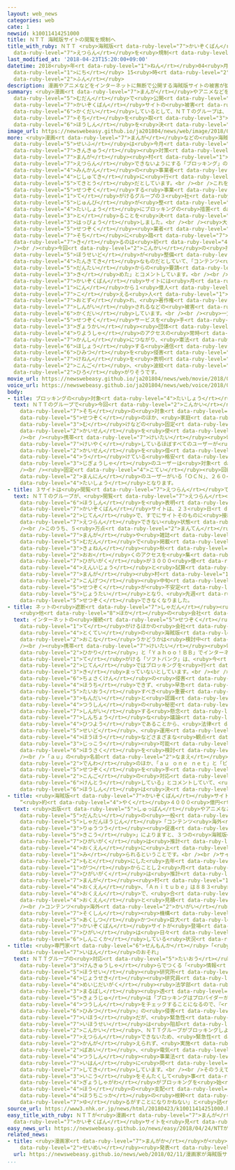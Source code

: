 ```yaml
---
layout: web_news
categories: web
cate: 1
newsid: k10011414251000
title: ＮＴＴ 海賊版サイトの閲覧を規制へ
title_with_ruby: ＮＴＴ <ruby>海賊版<rt data-ruby-level="7">かいぞくばん</rt></ruby>サイトの<ruby>閲覧<rt
  data-ruby-level="7">えつらん</rt></ruby>を<ruby>規制<rt data-ruby-level="5">きせい</rt></ruby>へ
last_modified_at: '2018-04-23T15:20:00+09:00'
datetime: 2018<ruby>年<rt data-ruby-level="1">ねん</rt></ruby>04<ruby>月<rt data-ruby-level="1">がつ</rt></ruby>23<ruby>日<rt
  data-ruby-level="1">にち</rt></ruby> 15<ruby>時<rt data-ruby-level="2">じ</rt></ruby>20<ruby>分<rt
  data-ruby-level="2">ふん</rt></ruby>
description: 漫画やアニメなどをインターネットに無断で公開する海賊版サイトの被害が拡大しているとして、ＮＴＴのグループは、３つのサイトを閲覧できないようにする措置を取る方針を決めました。
summary: <ruby>漫画<rt data-ruby-level="7">まんが</rt></ruby>やアニメなどをインターネットに<ruby>無断<rt
  data-ruby-level="5">むだん</rt></ruby>で<ruby>公開<rt data-ruby-level="3">こうかい</rt></ruby>する<ruby>海賊版<rt
  data-ruby-level="7">かいぞくばん</rt></ruby>サイトの<ruby>被害<rt data-ruby-level="7">ひがい</rt></ruby>が<ruby>拡大<rt
  data-ruby-level="6">かくだい</rt></ruby>しているとして、ＮＴＴのグループは、３つのサイトを<ruby>閲覧<rt data-ruby-level="7">えつらん</rt></ruby>できないようにする<ruby>措置<rt
  data-ruby-level="7">そち</rt></ruby>を<ruby>取<rt data-ruby-level="3">と</rt></ruby>る<ruby>方針<rt
  data-ruby-level="6">ほうしん</rt></ruby>を<ruby>決<rt data-ruby-level="3">き</rt></ruby>めました。
image_url: https://newswebeasy.github.io/ja201804/news/web/image/2018/04/23/K10011414251_1804231531_1804231536_01_02.jpg
more: <ruby>漫画<rt data-ruby-level="7">まんが</rt></ruby>などの<ruby>海賊版<rt data-ruby-level="7">かいぞくばん</rt></ruby>サイトをめぐって<ruby>政府<rt
  data-ruby-level="5">せいふ</rt></ruby>は<ruby>今月<rt data-ruby-level="2">こんげつ</rt></ruby>、<ruby>緊急<rt
  data-ruby-level="7">きんきゅう</rt></ruby><ruby>対策<rt data-ruby-level="6">たいさく</rt></ruby>をまとめ「<ruby>漫画<rt
  data-ruby-level="7">まんが</rt></ruby><ruby>村<rt data-ruby-level="1">むら</rt></ruby>」、「Ａｎｉｔｕｂｅ」「Ｍｉｏｍｉｏ」の３つのサイトについて、サイトを<ruby>閲覧<rt
  data-ruby-level="7">えつらん</rt></ruby>できないようにする「ブロッキング」の<ruby>措置<rt data-ruby-level="7">そち</rt></ruby>を<ruby>民間<rt
  data-ruby-level="4">みんかん</rt></ruby>の<ruby>事業者<rt data-ruby-level="3">じぎょうしゃ</rt></ruby>が<ruby>自主的<rt
  data-ruby-level="4">じしゅてき</rt></ruby>に<ruby>行<rt data-ruby-level="2">おこな</rt></ruby>うのが<ruby>適当<rt
  data-ruby-level="5">てきとう</rt></ruby>だとしています。<br /><br />これを<ruby>受<rt data-ruby-level="3">う</rt></ruby>けてＮＴＴは、インターネットに<ruby>接続<rt
  data-ruby-level="5">せつぞく</rt></ruby>する<ruby>事業<rt data-ruby-level="3">じぎょう</rt></ruby>を<ruby>手<rt
  data-ruby-level="1">て</rt></ruby>がけるグループの３<ruby>社<rt data-ruby-level="2">しゃ</rt></ruby>が<ruby>準備<rt
  data-ruby-level="5">じゅんび</rt></ruby>が<ruby>整<rt data-ruby-level="3">ととの</rt></ruby>いしだいこの３つのサイトを<ruby>対象<rt
  data-ruby-level="4">たいしょう</rt></ruby>にブロッキングの<ruby>措置<rt data-ruby-level="7">そち</rt></ruby>を<ruby>取<rt
  data-ruby-level="3">と</rt></ruby>ることを<ruby>決<rt data-ruby-level="3">き</rt></ruby>めたと<ruby>発表<rt
  data-ruby-level="3">はっぴょう</rt></ruby>しました。<br /><br /><ruby>大手<rt data-ruby-level="1">おおて</rt></ruby>の<ruby>接続<rt
  data-ruby-level="5">せつぞく</rt></ruby><ruby>業者<rt data-ruby-level="3">ぎょうしゃ</rt></ruby>がブロッキングの<ruby>措置<rt
  data-ruby-level="7">そち</rt></ruby>に<ruby>踏<rt data-ruby-level="7">ふ</rt></ruby>み<ruby>切<rt
  data-ruby-level="7">き</rt></ruby>るのは<ruby>初<rt data-ruby-level="4">はじ</rt></ruby>めてです。<br
  /><br /><ruby>今回<rt data-ruby-level="2">こんかい</rt></ruby>の<ruby>措置<rt data-ruby-level="7">そち</rt></ruby>についてＮＴＴは、<ruby>法制度<rt
  data-ruby-level="5">ほうせいど</rt></ruby>が<ruby>整備<rt data-ruby-level="5">せいび</rt></ruby>されるまでの<ruby>短期的<rt
  data-ruby-level="4">たんきてき</rt></ruby>なものだとしていて、「コンテンツ<ruby>事業者<rt data-ruby-level="3">じぎょうしゃ</rt></ruby>の<ruby>団体<rt
  data-ruby-level="5">だんたい</rt></ruby>からの<ruby>要請<rt data-ruby-level="7">ようせい</rt></ruby>もあって<ruby>決<rt
  data-ruby-level="3">き</rt></ruby>めた」とコメントしています。<br /><br /><ruby>政府<rt data-ruby-level="5">せいふ</rt></ruby>によりますと３つの<ruby>海賊版<rt
  data-ruby-level="7">かいぞくばん</rt></ruby>サイトには<ruby>月<rt data-ruby-level="1">つき</rt></ruby>に数千万<ruby>人<rt
  data-ruby-level="1">にん</rt></ruby>から１<ruby>億人<rt data-ruby-level="4">おくにん</rt></ruby>を<ruby>超<rt
  data-ruby-level="7">こ</rt></ruby>える<ruby>人<rt data-ruby-level="1">ひと</rt></ruby>が<ruby>訪<rt
  data-ruby-level="7">おとず</rt></ruby>れ、<ruby>著作権<rt data-ruby-level="6">ちょさくけん</rt></ruby>が<ruby>侵害<rt
  data-ruby-level="7">しんがい</rt></ruby>されるなどの<ruby>被害<rt data-ruby-level="7">ひがい</rt></ruby>が<ruby>拡大<rt
  data-ruby-level="6">かくだい</rt></ruby>しています。<br /><br /><ruby>一方<rt data-ruby-level="2">いっぽう</rt></ruby>、ブロッキングをめぐっては、インターネットの<ruby>接続<rt
  data-ruby-level="5">せつぞく</rt></ruby>サービスを<ruby>手<rt data-ruby-level="1">て</rt></ruby>がけるプロバイダーでつくる<ruby>業界<rt
  data-ruby-level="3">ぎょうかい</rt></ruby><ruby>団体<rt data-ruby-level="5">だんたい</rt></ruby>が<ruby>利用者<rt
  data-ruby-level="4">りようしゃ</rt></ruby>のアクセスの<ruby>常時<rt data-ruby-level="5">じょうじ</rt></ruby><ruby>監視<rt
  data-ruby-level="7">かんし</rt></ruby>につながり、<ruby>憲法<rt data-ruby-level="6">けんぽう</rt></ruby>が<ruby>保障<rt
  data-ruby-level="6">ほしょう</rt></ruby>する<ruby>通信<rt data-ruby-level="4">つうしん</rt></ruby>の<ruby>秘密<rt
  data-ruby-level="6">ひみつ</rt></ruby>を<ruby>侵害<rt data-ruby-level="7">しんがい</rt></ruby>する<ruby>懸念<rt
  data-ruby-level="7">けねん</rt></ruby>を<ruby>表明<rt data-ruby-level="3">ひょうめい</rt></ruby>していて、<ruby>今後<rt
  data-ruby-level="2">こんご</rt></ruby>、<ruby>波紋<rt data-ruby-level="7">はもん</rt></ruby>が<ruby>広<rt
  data-ruby-level="2">ひろ</rt></ruby>がりそうです。
movie_url: https://newswebeasy.github.io/ja201804/news/web/movie/2018/04/23/k10011414251_201804231826_201804231829.mp4
voice_url: https://newswebeasy.github.io/ja201804/news/web/voice/2018/04/23/k10011414251_201804231826_201804231829.mp3
body:
- title: ブロッキングの<ruby>対象<rt data-ruby-level="4">たいしょう</rt></ruby>
  text: ＮＴＴのグループで<ruby>今回<rt data-ruby-level="2">こんかい</rt></ruby>のブロッキングの<ruby>措置<rt
    data-ruby-level="7">そち</rt></ruby>の<ruby>対象<rt data-ruby-level="4">たいしょう</rt></ruby>となるのは、スマートフォンによる<ruby>接続<rt
    data-ruby-level="5">せつぞく</rt></ruby>のほか、<ruby>家庭<rt data-ruby-level="3">かてい</rt></ruby><ruby>向<rt
    data-ruby-level="3">む</rt></ruby>けなどの<ruby>固定<rt data-ruby-level="4">こてい</rt></ruby><ruby>回線<rt
    data-ruby-level="2">かいせん</rt></ruby>を<ruby>使<rt data-ruby-level="3">つか</rt></ruby>った３つのサービスです。<br
    /><br /><ruby>携帯<rt data-ruby-level="7">けいたい</rt></ruby><ruby>電話回線<rt data-ruby-level="2">でんわかいせん</rt></ruby>では、ＮＴＴドコモと<ruby>契約<rt
    data-ruby-level="7">けいやく</rt></ruby>しているほぼすべてのユーザーが<ruby>対象<rt data-ruby-level="4">たいしょう</rt></ruby>です。ドコモの<ruby>回線<rt
    data-ruby-level="2">かいせん</rt></ruby>を<ruby>借<rt data-ruby-level="4">か</rt></ruby>り<ruby>受<rt
    data-ruby-level="4">う</rt></ruby>けている<ruby>格安<rt data-ruby-level="5">かくやす</rt></ruby>スマホ<ruby>事業者<rt
    data-ruby-level="3">じぎょうしゃ</rt></ruby>のユーザーは<ruby>対象<rt data-ruby-level="4">たいしょう</rt></ruby>になりません。<br
    /><br /><ruby>固定<rt data-ruby-level="4">こてい</rt></ruby><ruby>回線<rt data-ruby-level="2">かいせん</rt></ruby>のサービスでは、７６０<ruby>万人<rt
    data-ruby-level="2">まんにん</rt></ruby>のユーザーがいる「ＯＣＮ」、２６０<ruby>万人<rt data-ruby-level="2">まんにん</rt></ruby>の「ぷらら」、それに「ドコモｎｅｔ」のユーザーが<ruby>対象<rt
    data-ruby-level="4">たいしょう</rt></ruby>となります。
- title: ３サイトは<ruby>閲覧<rt data-ruby-level="7">えつらん</rt></ruby>できず
  text: ＮＴＴのグループが、<ruby>閲覧<rt data-ruby-level="7">えつらん</rt></ruby>できないようにする<ruby>方針<rt
    data-ruby-level="6">ほうしん</rt></ruby>を<ruby>表明<rt data-ruby-level="3">ひょうめい</rt></ruby>した３つの<ruby>海賊版<rt
    data-ruby-level="7">かいぞくばん</rt></ruby>サイトは、２３<ruby>日<rt data-ruby-level="1">にち</rt></ruby>の<ruby>時点<rt
    data-ruby-level="2">じてん</rt></ruby>で、すでにサイトそのものに<ruby>接続<rt data-ruby-level="5">せつぞく</rt></ruby>できなくなっているか、コンテンツが<ruby>閲覧<rt
    data-ruby-level="7">えつらん</rt></ruby>できない<ruby>状態<rt data-ruby-level="5">じょうたい</rt></ruby>になっています。<br
    /><br />このうち、５<ruby>万点<rt data-ruby-level="2">まんてん</rt></ruby><ruby>以上<rt data-ruby-level="4">いじょう</rt></ruby>の<ruby>漫画<rt
    data-ruby-level="7">まんが</rt></ruby>や<ruby>雑誌<rt data-ruby-level="6">ざっし</rt></ruby>が<ruby>無断<rt
    data-ruby-level="5">むだん</rt></ruby>で<ruby>掲載<rt data-ruby-level="7">けいさい</rt></ruby>され、<ruby>去年<rt
    data-ruby-level="3">きょねん</rt></ruby><ruby>秋<rt data-ruby-level="2">あき</rt></ruby>ごろから、<ruby>多<rt
    data-ruby-level="2">おお</rt></ruby>くのアクセスを<ruby>集<rt data-ruby-level="3">あつ</rt></ruby>め、<ruby>被害額<rt
    data-ruby-level="7">ひがいがく</rt></ruby>が３０００<ruby>億<rt data-ruby-level="4">おく</rt></ruby><ruby>円以上<rt
    data-ruby-level="4">えんいじょう</rt></ruby>と<ruby>試算<rt data-ruby-level="4">しさん</rt></ruby>されていた「<ruby>漫画<rt
    data-ruby-level="7">まんが</rt></ruby><ruby>村<rt data-ruby-level="1">むら</rt></ruby>」は、<ruby>今月<rt
    data-ruby-level="2">こんげつ</rt></ruby><ruby>中旬<rt data-ruby-level="7">ちゅうじゅん</rt></ruby>から<ruby>接続<rt
    data-ruby-level="5">せつぞく</rt></ruby>が<ruby>不安定<rt data-ruby-level="4">ふあんてい</rt></ruby>な<ruby>状態<rt
    data-ruby-level="5">じょうたい</rt></ruby>となり、<ruby>先週<rt data-ruby-level="2">せんしゅう</rt></ruby>には、サイトそのものに<ruby>接続<rt
    data-ruby-level="5">せつぞく</rt></ruby>できなくなりました。
- title: ネットの<ruby>遮断<rt data-ruby-level="7">しゃだん</rt></ruby><ruby>措置<rt data-ruby-level="7">そち</rt></ruby>
    <ruby>他<rt data-ruby-level="8">ほか</rt></ruby>の<ruby>会社<rt data-ruby-level="2">がいしゃ</rt></ruby>は
  text: インターネットの<ruby>接続<rt data-ruby-level="5">せつぞく</rt></ruby><ruby>事業<rt data-ruby-level="3">じぎょう</rt></ruby>を<ruby>手<rt
    data-ruby-level="1">て</rt></ruby>がけるほかの<ruby>会社<rt data-ruby-level="2">かいしゃ</rt></ruby>では、<ruby>特定<rt
    data-ruby-level="4">とくてい</rt></ruby>の<ruby>海賊版<rt data-ruby-level="7">かいぞくばん</rt></ruby>サイトのブロッキングを<ruby>行<rt
    data-ruby-level="2">おこな</rt></ruby>うかどうかは<ruby>検討中<rt data-ruby-level="6">けんとうちゅう</rt></ruby>だとしています。<br
    /><br /><ruby>携帯<rt data-ruby-level="7">けいたい</rt></ruby><ruby>電話<rt data-ruby-level="2">でんわ</rt></ruby>のほか、「ＳｏｆｔＢａｎｋ<ruby>光<rt
    data-ruby-level="2">ひかり</rt></ruby>」と「Ｙａｈｏｏ！ＢＢ」でインターネット<ruby>接続<rt data-ruby-level="5">せつぞく</rt></ruby>を<ruby>手<rt
    data-ruby-level="1">て</rt></ruby>がける「ソフトバンク」は、<ruby>今<rt data-ruby-level="2">いま</rt></ruby>の<ruby>時点<rt
    data-ruby-level="2">じてん</rt></ruby>ではブロッキングを<ruby>行<rt data-ruby-level="2">おこな</rt></ruby>うかどうかは<ruby>決<rt
    data-ruby-level="3">き</rt></ruby>まっていないとしています。<br /><br />ソフトバンクは「<ruby>著作権<rt
    data-ruby-level="6">ちょさくけん</rt></ruby>の<ruby>侵害<rt data-ruby-level="7">しんがい</rt></ruby>は<ruby>放置<rt
    data-ruby-level="4">ほうち</rt></ruby>できず、<ruby>早急<rt data-ruby-level="7">さっきゅう</rt></ruby>に<ruby>対応<rt
    data-ruby-level="5">たいおう</rt></ruby>すべき<ruby>重要<rt data-ruby-level="4">じゅうよう</rt></ruby>な<ruby>問題<rt
    data-ruby-level="3">もんだい</rt></ruby>と<ruby>認識<rt data-ruby-level="7">にんしき</rt></ruby>している。しかし、ブロッキングは<ruby>通信<rt
    data-ruby-level="4">つうしん</rt></ruby>の<ruby>秘密<rt data-ruby-level="6">ひみつ</rt></ruby>を<ruby>侵害<rt
    data-ruby-level="7">しんがい</rt></ruby>する<ruby>懸念<rt data-ruby-level="7">けねん</rt></ruby>もあり、<ruby>慎重<rt
    data-ruby-level="7">しんちょう</rt></ruby>な<ruby>議論<rt data-ruby-level="6">ぎろん</rt></ruby>が<ruby>必要<rt
    data-ruby-level="4">ひつよう</rt></ruby>であることから、<ruby>法律<rt data-ruby-level="6">ほうりつ</rt></ruby>や<ruby>制度<rt
    data-ruby-level="5">せいど</rt></ruby>、<ruby>運用<rt data-ruby-level="3">うんよう</rt></ruby><ruby>方法<rt
    data-ruby-level="4">ほうほう</rt></ruby>などさまざまな<ruby>観点<rt data-ruby-level="4">かんてん</rt></ruby>から<ruby>実行<rt
    data-ruby-level="3">じっこう</rt></ruby><ruby>可能<rt data-ruby-level="5">かのう</rt></ruby>な<ruby>方策<rt
    data-ruby-level="6">ほうさく</rt></ruby>を<ruby>検討<rt data-ruby-level="6">けんとう</rt></ruby>したい」とコメントしています。<br
    /><br />「ａｕ」の<ruby>名前<rt data-ruby-level="2">なまえ</rt></ruby>で<ruby>携帯<rt data-ruby-level="7">けいたい</rt></ruby><ruby>電話<rt
    data-ruby-level="2">でんわ</rt></ruby>のほか、「ａｕ ｏｎｅ ｎｅｔ」と「ビッグローブ」でインターネット<ruby>接続<rt
    data-ruby-level="5">せつぞく</rt></ruby>を<ruby>手<rt data-ruby-level="1">て</rt></ruby>がける「ＫＤＤＩ」は、「<ruby>今後<rt
    data-ruby-level="2">こんご</rt></ruby>の<ruby>対応<rt data-ruby-level="5">たいおう</rt></ruby>は<ruby>検討<rt
    data-ruby-level="6">けんとう</rt></ruby>している」とコメントしていて、<ruby>現時点<rt data-ruby-level="5">げんじてん</rt></ruby>で<ruby>方針<rt
    data-ruby-level="6">ほうしん</rt></ruby>は<ruby>決<rt data-ruby-level="3">き</rt></ruby>めていないとしています。
- title: <ruby>海賊版<rt data-ruby-level="7">かいぞくばん</rt></ruby>サイト<ruby>被害額<rt data-ruby-level="7">ひがいがく</rt></ruby>
    “<ruby>約<rt data-ruby-level="4">やく</rt></ruby>４０００<ruby>億円<rt data-ruby-level="4">おくえん</rt></ruby>に”
  text: <ruby>出版<rt data-ruby-level="5">しゅっぱん</rt></ruby>やアニメなどの<ruby>権利者<rt data-ruby-level="6">けんりしゃ</rt></ruby><ruby>団体<rt
    data-ruby-level="5">だんたい</rt></ruby>の<ruby>一般<rt data-ruby-level="7">いっぱん</rt></ruby><ruby>社団法人<rt
    data-ruby-level="5">しゃだんほうじん</rt></ruby>「コンテンツ<ruby>海外<rt data-ruby-level="2">かいがい</rt></ruby><ruby>流通<rt
    data-ruby-level="3">りゅうつう</rt></ruby><ruby>促進<rt data-ruby-level="7">そくしん</rt></ruby><ruby>機構<rt
    data-ruby-level="5">きこう</rt></ruby>」によりますと、３つの<ruby>海賊版<rt data-ruby-level="7">かいぞくばん</rt></ruby>サイトによる<ruby>被害額<rt
    data-ruby-level="7">ひがいがく</rt></ruby>は<ruby>推計<rt data-ruby-level="6">すいけい</rt></ruby>でおよそ４０００<ruby>億円<rt
    data-ruby-level="4">おくえん</rt></ruby>に<ruby>上<rt data-ruby-level="1">のぼ</rt></ruby>ると<ruby>見<rt
    data-ruby-level="1">み</rt></ruby>られるということです。<br /><br />サイトへのアクセス<ruby>数<rt data-ruby-level="2">すう</rt></ruby>などを<ruby>元<rt
    data-ruby-level="2">もと</rt></ruby>にした<ruby>去年<rt data-ruby-level="3">きょねん</rt></ruby>９<ruby>月<rt
    data-ruby-level="1">がつ</rt></ruby>からことし２<ruby>月<rt data-ruby-level="1">がつ</rt></ruby>までの<ruby>被害額<rt
    data-ruby-level="7">ひがいがく</rt></ruby>は<ruby>推計<rt data-ruby-level="6">すいけい</rt></ruby>でそれぞれ、「<ruby>漫画<rt
    data-ruby-level="7">まんが</rt></ruby><ruby>村<rt data-ruby-level="1">むら</rt></ruby>」は３１９２<ruby>億円<rt
    data-ruby-level="4">おくえん</rt></ruby>、「Ａｎｉｔｕｂｅ」は８８３<ruby>億円<rt data-ruby-level="4">おくえん</rt></ruby>、「Ｍｉｏｍｉｏ」は２４９<ruby>億円<rt
    data-ruby-level="4">おくえん</rt></ruby>で、<ruby>合<rt data-ruby-level="2">あ</rt></ruby>わせて４３２４<ruby>億円<rt
    data-ruby-level="4">おくえん</rt></ruby>と<ruby>見積<rt data-ruby-level="4">みつ</rt></ruby>もられています。<br
    /><br />コンテンツ<ruby>海外<rt data-ruby-level="2">かいがい</rt></ruby><ruby>流通<rt data-ruby-level="3">りゅうつう</rt></ruby><ruby>促進<rt
    data-ruby-level="7">そくしん</rt></ruby><ruby>機構<rt data-ruby-level="5">きこう</rt></ruby>では「<ruby>悪質<rt
    data-ruby-level="5">あくしつ</rt></ruby>かつ<ruby>巨大<rt data-ruby-level="7">きょだい</rt></ruby>な<ruby>海賊版<rt
    data-ruby-level="7">かいぞくばん</rt></ruby>サイトが<ruby>登場<rt data-ruby-level="3">とうじょう</rt></ruby>し、<ruby>被害<rt
    data-ruby-level="7">ひがい</rt></ruby>は<ruby>日々<rt data-ruby-level="1">ひび</rt></ruby><ruby>深刻化<rt
    data-ruby-level="6">しんこくか</rt></ruby>している<ruby>状況<rt data-ruby-level="7">じょうきょう</rt></ruby>だ」としています。
- title: <ruby>専門家<rt data-ruby-level="6">せんもんか</rt></ruby>「<ruby>法律<rt data-ruby-level="6">ほうりつ</rt></ruby><ruby>違反<rt
    data-ruby-level="7">いはん</rt></ruby>のおそれ」
  text: ＮＴＴグループの<ruby>対応<rt data-ruby-level="5">たいおう</rt></ruby>について、<ruby>憲法<rt data-ruby-level="6">けんぽう</rt></ruby>やプライバシーなどの<ruby>研究者<rt
    data-ruby-level="3">けんきゅうしゃ</rt></ruby>らでつくる「<ruby>情報<rt data-ruby-level="5">じょうほう</rt></ruby><ruby>法制<rt
    data-ruby-level="5">ほうせい</rt></ruby><ruby>研究所<rt data-ruby-level="3">けんきゅうじょ</rt></ruby>」の<ruby>上席<rt
    data-ruby-level="4">じょうせき</rt></ruby><ruby>研究員<rt data-ruby-level="3">けんきゅういん</rt></ruby>で、<ruby>明治大学<rt
    data-ruby-level="4">めいじだいがく</rt></ruby><ruby>法学部<rt data-ruby-level="4">ほうがくぶ</rt></ruby>の<ruby>丸橋<rt
    data-ruby-level="3">まるばし</rt></ruby><ruby>透<rt data-ruby-level="8">とおる</rt></ruby><ruby>教授<rt
    data-ruby-level="5">きょうじゅ</rt></ruby>は「ブロッキングはプロバイダーがすべての<ruby>利用者<rt data-ruby-level="4">りようしゃ</rt></ruby>の<ruby>通信<rt
    data-ruby-level="4">つうしん</rt></ruby>をチェックすることになるので、『<ruby>通信<rt data-ruby-level="4">つうしん</rt></ruby>の<ruby>秘密<rt
    data-ruby-level="6">ひみつ</rt></ruby>』の<ruby>侵害<rt data-ruby-level="7">しんがい</rt></ruby>にあたり<ruby>違法<rt
    data-ruby-level="7">いほう</rt></ruby>だが、<ruby>緊急性<rt data-ruby-level="7">きんきゅうせい</rt></ruby>などがあればその<ruby>違法性<rt
    data-ruby-level="7">いほうせい</rt></ruby>は<ruby>阻却<rt data-ruby-level="7">そきゃく</rt></ruby>される。<ruby>今回<rt
    data-ruby-level="2">こんかい</rt></ruby>、ＮＴＴグループがブロッキングしようとしている３つのサイトはすでに<ruby>閲覧<rt
    data-ruby-level="7">えつらん</rt></ruby>できないため、<ruby>緊急性<rt data-ruby-level="7">きんきゅうせい</rt></ruby>があるとは<ruby>考<rt
    data-ruby-level="2">かんが</rt></ruby>えられず、<ruby>実施<rt data-ruby-level="7">じっし</rt></ruby>した<ruby>場合<rt
    data-ruby-level="2">ばあい</rt></ruby>、<ruby>電気<rt data-ruby-level="2">でんき</rt></ruby><ruby>通信<rt
    data-ruby-level="4">つうしん</rt></ruby><ruby>事業法<rt data-ruby-level="4">じぎょうほう</rt></ruby><ruby>違反<rt
    data-ruby-level="7">いはん</rt></ruby>に<ruby>問<rt data-ruby-level="3">と</rt></ruby>われるおそれがある」と<ruby>指摘<rt
    data-ruby-level="7">してき</rt></ruby>しています。<br /><br />そのうえで、「<ruby>政府<rt data-ruby-level="5">せいふ</rt></ruby>の<ruby>意向<rt
    data-ruby-level="3">いこう</rt></ruby>をそんたくして<ruby>事<rt data-ruby-level="3">こと</rt></ruby><ruby>業者側<rt
    data-ruby-level="4">ぎょうしゃがわ</rt></ruby>がブロッキングを<ruby>始<rt data-ruby-level="3">はじ</rt></ruby>めてしまうと『<ruby>法<rt
    data-ruby-level="4">ほう</rt></ruby>の<ruby>支配<rt data-ruby-level="5">しはい</rt></ruby>』という<ruby>法治国家<rt
    data-ruby-level="4">ほうちこっか</rt></ruby>の<ruby>根幹<rt data-ruby-level="5">こんかん</rt></ruby>を<ruby>揺<rt
    data-ruby-level="7">ゆ</rt></ruby>るがすことになりかねない」と<ruby>話<rt data-ruby-level="2">はな</rt></ruby>していました。
source_url: https://www3.nhk.or.jp/news/html/20180423/k10011414251000.html
easy_title_with_ruby: ＮＴＴが<ruby>漫画<rt data-ruby-level="7">まんが</rt></ruby>などの<ruby>海賊版<rt
  data-ruby-level="7">かいぞくばん</rt></ruby>サイトを<ruby>見<rt data-ruby-level="1">み</rt></ruby>ることができなくする
easy_news_url: https://newswebeasy.github.io/news/easy/2018/04/24/NTTが漫画などの海賊版サイトを見ることができなくする
related_news:
- title: <ruby>漫画家<rt data-ruby-level="7">まんがか</rt></ruby>が<ruby>海賊版<rt data-ruby-level="7">かいぞくばん</rt></ruby>サイトに<ruby>声明<rt
    data-ruby-level="2">せいめい</rt></ruby><ruby>発表<rt data-ruby-level="3">はっぴょう</rt></ruby>へ
  url: https://newswebeasy.github.io/news/web/2018/02/11/漫画家が海賊版サイトに声明発表へ
...
```

